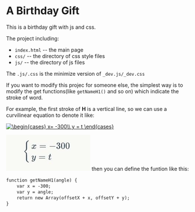 # A Birthday Gift

This is a birthday gift with js and css.
 
The project including: 

- `index.html` -- the main page
- `css/` -- the directory of css style files
- `js/` -- the directory of js files
        
The `.js/.css` is the minimize version of `_dev.js/_dev.css`

If you want to modify this projec for someone else, the simplest way is
to modify the get functions(like `getNameH1()` and so on) which indicate the stroke of word.

For example, the first stroke of **H** is a vertical line, so we can use a curvilinear equation to denote it like:

<a href="https://www.codecogs.com/eqnedit.php?latex=\begin{cases}&space;x=&space;-300\\&space;y&space;=&space;t&space;\end{cases}" target="_blank"><img src="https://latex.codecogs.com/gif.latex?\begin{cases}&space;x=&space;-300\\&space;y&space;=&space;t&space;\end{cases}" title="\begin{cases} x= -300\\ y = t \end{cases}" /></a>

![curvilinear equation](equation.jpg)
then you can define the funtion like this:

```
function getNameH1(angle) {
    var x = -300;
    var y = angle;
    return new Array(offsetX + x, offsetY + y);
}
```